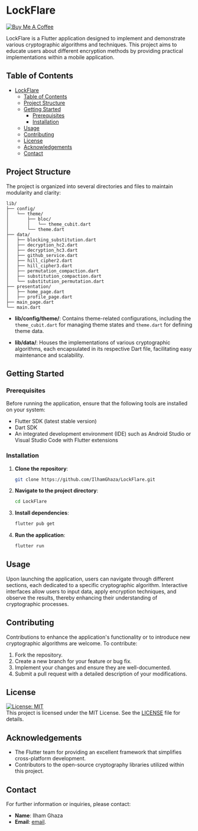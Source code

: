 # LockFlare

<a href="https://www.buymeacoffee.com/IlhamGhaza" target="_blank">
    <img src="https://www.buymeacoffee.com/assets/img/custom_images/orange_img.png" alt="Buy Me A Coffee">
</a></br>

LockFlare is a Flutter application designed to implement and demonstrate various cryptographic algorithms and techniques. This project aims to educate users about different encryption methods by providing practical implementations within a mobile application.

## Table of Contents

- [LockFlare](#LockFlare)
  - [Table of Contents](#table-of-contents)
  - [Project Structure](#project-structure)
  - [Getting Started](#getting-started)
    - [Prerequisites](#prerequisites)
    - [Installation](#installation)
  - [Usage](#usage)
  - [Contributing](#contributing)
  - [License](#license)
  - [Acknowledgements](#acknowledgements)
  - [Contact](#contact)

## Project Structure

The project is organized into several directories and files to maintain modularity and clarity:

```
lib/
├── config/
│   └── theme/
│       ├── bloc/
│       │   └── theme_cubit.dart
│       └── theme.dart
├── data/
│   ├── blocking_substitution.dart
│   ├── decryption_hc2.dart
│   ├── decryption_hc3.dart
│   ├── github_service.dart
│   ├── hill_cipher2.dart
│   ├── hill_cipher3.dart
│   ├── permutation_compaction.dart
│   ├── substitution_compaction.dart
│   └── substitution_permutation.dart
├── presentation/
│   ├── home_page.dart
│   ├── profile_page.dart
├── main_page.dart
└── main.dart    
```

- **lib/config/theme/**: Contains theme-related configurations, including the `theme_cubit.dart` for managing theme states and `theme.dart` for defining theme data.

- **lib/data/**: Houses the implementations of various cryptographic algorithms, each encapsulated in its respective Dart file, facilitating easy maintenance and scalability.

## Getting Started

### Prerequisites

Before running the application, ensure that the following tools are installed on your system:

- Flutter SDK (latest stable version)
- Dart SDK
- An integrated development environment (IDE) such as Android Studio or Visual Studio Code with Flutter extensions

### Installation

1. **Clone the repository**:

   ```bash
   git clone https://github.com/IlhamGhaza/LockFlare.git
   ```

2. **Navigate to the project directory**:

   ```bash
   cd LockFlare
   ```

3. **Install dependencies**:

   ```bash
   flutter pub get
   ```

4. **Run the application**:

   ```bash
   flutter run
   ```

## Usage

Upon launching the application, users can navigate through different sections, each dedicated to a specific cryptographic algorithm. Interactive interfaces allow users to input data, apply encryption techniques, and observe the results, thereby enhancing their understanding of cryptographic processes.

## Contributing

Contributions to enhance the application's functionality or to introduce new cryptographic algorithms are welcome. To contribute:

1. Fork the repository.
2. Create a new branch for your feature or bug fix.
3. Implement your changes and ensure they are well-documented.
4. Submit a pull request with a detailed description of your modifications.

## License

[![License: MIT](https://img.shields.io/badge/License-MIT-yellow.svg)](https://opensource.org/licenses/MIT) <br>
This project is licensed under the MIT License. See the [LICENSE](LICENSE) file for details.

## Acknowledgements

- The Flutter team for providing an excellent framework that simplifies cross-platform development.
- Contributors to the open-source cryptography libraries utilized within this project.

## Contact

For further information or inquiries, please contact:

- **Name**: Ilham Ghaza
- **Email**: [email](mailto:cb7ezeur@selenakuyang.anonaddy.com). <br>
<!-- Project Repository: [https://github.com/IlhamGhaza/skti_gundar](https://github.com/IlhamGhaza/skti_gundar) -->
